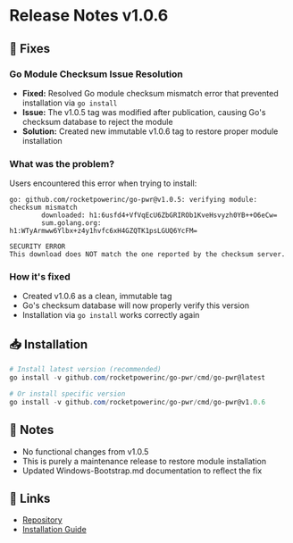 # Release Notes v1.0.6

## 🔧 Fixes

### Go Module Checksum Issue Resolution

- **Fixed:** Resolved Go module checksum mismatch error that prevented installation via `go install`
- **Issue:** The v1.0.5 tag was modified after publication, causing Go's checksum database to reject the module
- **Solution:** Created new immutable v1.0.6 tag to restore proper module installation

### What was the problem?

Users encountered this error when trying to install:

```
go: github.com/rocketpowerinc/go-pwr@v1.0.5: verifying module: checksum mismatch
        downloaded: h1:6usfd4+VfVqEcU6ZbGRIROb1KveHsvyzh0YB++O6eCw=
        sum.golang.org: h1:WTyArmww6Ylbx+z4y1hvfc6xH4GZQTK1psLGUQ6YcFM=

SECURITY ERROR
This download does NOT match the one reported by the checksum server.
```

### How it's fixed

- Created v1.0.6 as a clean, immutable tag
- Go's checksum database will now properly verify this version
- Installation via `go install` works correctly again

## 📥 Installation

```powershell
# Install latest version (recommended)
go install -v github.com/rocketpowerinc/go-pwr/cmd/go-pwr@latest

# Or install specific version
go install -v github.com/rocketpowerinc/go-pwr/cmd/go-pwr@v1.0.6
```

## 📝 Notes

- No functional changes from v1.0.5
- This is purely a maintenance release to restore module installation
- Updated Windows-Bootstrap.md documentation to reflect the fix

## 🔗 Links

- [Repository](https://github.com/rocketpowerinc/go-pwr)
- [Installation Guide](https://github.com/rocketpowerinc/go-pwr/blob/main/Windows-Bootstrap.md)
